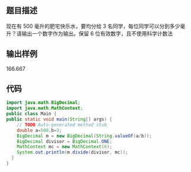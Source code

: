 ## 题目描述

现在有 500 毫升的肥宅快乐水，要均分给 3 名同学，每位同学可以分到多少毫升？请输出一个数字作为输出。保留 6 位有效数字，且不使用科学计数法

## 输出样例

166.667

## 代码

```java
import java.math.BigDecimal;
import java.math.MathContext;
public class Main {
public static void main(String[] args) {
    // TODO Auto-generated method stub
    double a=500,b=3;
    BigDecimal m = new BigDecimal(String.valueOf(a/b)); 
    BigDecimal divisor = BigDecimal.ONE;  
    MathContext mc = new MathContext(6); 
    System.out.println(m.divide(divisor, mc));
  }
}
```
